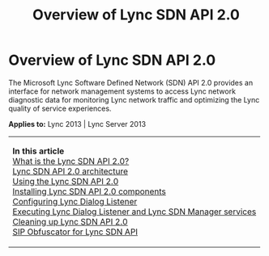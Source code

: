 ﻿---
title: Overview of Lync SDN API 2.0
TOCTitle: Overview of Lync SDN API 2.0
ms:assetid: 9cc76cba-5bf0-46f5-9aa9-882cdd7b6cad
ms:mtpsurl: https://msdn.microsoft.com/en-us/library/Dn387069(v=office.15)
ms:contentKeyID: 56685839
ms.date: 07/24/2014
mtps_version: v=office.15
---

# Overview of Lync SDN API 2.0

The Microsoft Lync Software Defined Network (SDN) API 2.0 provides an interface for network management systems to access Lync network diagnostic data for monitoring Lync network traffic and optimizing the Lync quality of service experiences.


**Applies to:** Lync 2013 | Lync Server 2013

<table>
<colgroup>
<col style="width: 100%" />
</colgroup>
<tbody>
<tr class="odd">
<td><p><strong>In this article</strong><br />
<a href="what-is-the-lync-sdn-api-2-0.md">What is the Lync SDN API 2.0?</a><br />
<a href="lync-sdn-api-2-0-architecture.md">Lync SDN API 2.0 architecture</a><br />
<a href="using-the-lync-sdn-api-2-0.md">Using the Lync SDN API 2.0</a><br />
<a href="installing-lync-sdn-api-2-0-components.md">Installing Lync SDN API 2.0 components</a><br />
<a href="configuring-lync-dialog-listener.md">Configuring Lync Dialog Listener</a><br />
<a href="executing-lync-dialog-listener-and-lync-sdn-manager-services.md">Executing Lync Dialog Listener and Lync SDN Manager services</a><br />
<a href="cleaning-up-lync-sdn-api-2-0.md">Cleaning up Lync SDN API 2.0</a><br />
<a href="sip-obfuscator-for-lync-sdn-api.md">SIP Obfuscator for Lync SDN API</a><br />
</p></td>
</tr>
</tbody>
</table>

